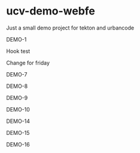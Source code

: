 # ucv-demo-webfe

Just a small demo project for tekton and urbancode

DEMO-1

Hook test

Change for friday

DEMO-7

DEMO-8

DEMO-9

DEMO-10

DEMO-14

DEMO-15

DEMO-16

